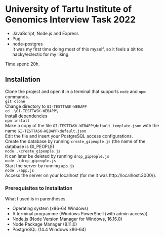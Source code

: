 # University of Tartu Institute of Genomics Interview Task 2022  
* JavaScript, Node.js and Express  
* Pug  
* node-postgres  
It was my first time doing most of this myself, so it feels a bit too hacky/eclectic for my liking.  

Time spent: 20h.  

## Installation  
Clone the project and open it in a terminal that supports `node` and `npm` commands.  
`git clone`  
Change directory to `GI-TESTTASK-WEBAPP`  
`cd .\GI-TESTTASK-WEBAPP\`  
Install dependencies  
`npm install`  
Make a copy of the file `GI-TESTTASK-WEBAPP\default_template.json` with the name `GI-TESTTASK-WEBAPP\default.json`  
Edit the file and insert your PostgreSQL access configurations.  
Create the database by running `create_gipeople.js` (the name of the database is GI_PEOPLE)   
`node .\create_gipeople.js`  
It can later be deleted by running `drop_gipeople.js`  
`node .\drop_gipeople.js`  
Start the server by running `app.js`  
`node .\app.js`  
Access the server on your localhost (for me it was http://localhost:3000/).  

### Prerequisites to Installation  
What I used is in parentheses.  
* Operating system (x86-64 Windows)  
* A terminal programme (Windows PowerShell (with admin access))  
* Node.js (Node Version Manager for Windows, 16.16.0)  
* Node Package Manager (8.11.0)  
* PostgreSQL (14.4 Windows x86-64)  
